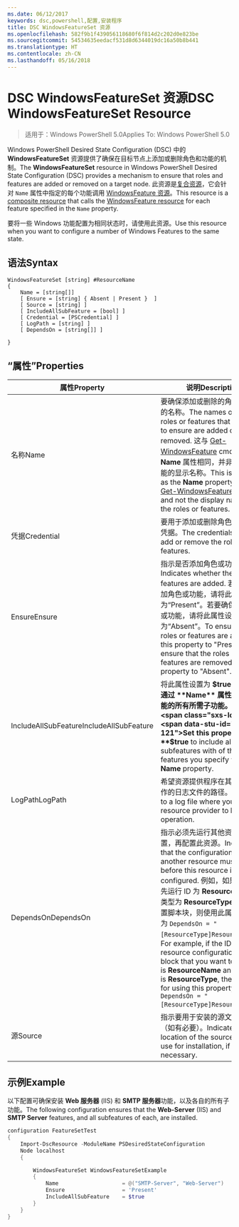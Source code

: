 ```yaml
---
ms.date: 06/12/2017
keywords: dsc,powershell,配置,安装程序
title: DSC WindowsFeatureSet 资源
ms.openlocfilehash: 582f9b1f439056118680f6f814d2c202d0e823be
ms.sourcegitcommit: 54534635eedacf531d8d6344019dc16a50b8b441
ms.translationtype: HT
ms.contentlocale: zh-CN
ms.lasthandoff: 05/16/2018
---
```

# <a name="dsc-windowsfeatureset-resource"></a><span data-ttu-id="04acc-103">DSC WindowsFeatureSet 资源</span><span class="sxs-lookup"><span data-stu-id="04acc-103">DSC WindowsFeatureSet Resource</span></span>

> <span data-ttu-id="04acc-104">适用于：Windows PowerShell 5.0</span><span class="sxs-lookup"><span data-stu-id="04acc-104">Applies To: Windows PowerShell 5.0</span></span>

<span data-ttu-id="04acc-105">Windows PowerShell Desired State Configuration (DSC) 中的 **WindowsFeatureSet** 资源提供了确保在目标节点上添加或删除角色和功能的机制。</span><span class="sxs-lookup"><span data-stu-id="04acc-105">The **WindowsFeatureSet** resource in Windows PowerShell Desired State Configuration (DSC) provides a mechanism to ensure that roles and features are added or removed on a target node.</span></span>
<span data-ttu-id="04acc-106">此资源是[复合资源](authoringResourceComposite.md)，它会针对 `Name` 属性中指定的每个功能调用 [WindowsFeature 资源](windowsfeatureResource.md)。</span><span class="sxs-lookup"><span data-stu-id="04acc-106">This resource is a [composite resource](authoringResourceComposite.md) that calls the [WindowsFeature resource](windowsfeatureResource.md) for each feature specified in the `Name` property.</span></span>

<span data-ttu-id="04acc-107">要将一些 Windows 功能配置为相同状态时，请使用此资源。</span><span class="sxs-lookup"><span data-stu-id="04acc-107">Use this resource when you want to configure a number of Windows Features to the same state.</span></span>

## <a name="syntax"></a><span data-ttu-id="04acc-108">语法</span><span class="sxs-lookup"><span data-stu-id="04acc-108">Syntax</span></span>

```
WindowsFeatureSet [string] #ResourceName
{
    Name = [string[]]
    [ Ensure = [string] { Absent | Present }  ]
    [ Source = [string] ]
    [ IncludeAllSubFeature = [bool] ]
    [ Credential = [PSCredential] ]
    [ LogPath = [string] ]
    [ DependsOn = [string[]] ]

}
```

## <a name="properties"></a><span data-ttu-id="04acc-109">“属性”</span><span class="sxs-lookup"><span data-stu-id="04acc-109">Properties</span></span>

|  <span data-ttu-id="04acc-110">属性</span><span class="sxs-lookup"><span data-stu-id="04acc-110">Property</span></span>  |  <span data-ttu-id="04acc-111">说明</span><span class="sxs-lookup"><span data-stu-id="04acc-111">Description</span></span>   |
|---|---|
| <span data-ttu-id="04acc-112">名称</span><span class="sxs-lookup"><span data-stu-id="04acc-112">Name</span></span>| <span data-ttu-id="04acc-113">要确保添加或删除的角色或功能的名称。</span><span class="sxs-lookup"><span data-stu-id="04acc-113">The names of the roles or features that you want to ensure are added or removed.</span></span> <span data-ttu-id="04acc-114">这与 [Get-WindowsFeature](https://technet.microsoft.com/en-us/library/jj205469.aspx) cmdlet 的 **Name** 属性相同，并非角色或功能的显示名称。</span><span class="sxs-lookup"><span data-stu-id="04acc-114">This is the same as the **Name** property of the [Get-WindowsFeature](https://technet.microsoft.com/en-us/library/jj205469.aspx) cmdlet, and not the display name of the roles or features.</span></span>|
| <span data-ttu-id="04acc-115">凭据</span><span class="sxs-lookup"><span data-stu-id="04acc-115">Credential</span></span>| <span data-ttu-id="04acc-116">要用于添加或删除角色或功能的凭据。</span><span class="sxs-lookup"><span data-stu-id="04acc-116">The credentials to use to add or remove the roles or features.</span></span>|
| <span data-ttu-id="04acc-117">Ensure</span><span class="sxs-lookup"><span data-stu-id="04acc-117">Ensure</span></span>| <span data-ttu-id="04acc-118">指示是否添加角色或功能。</span><span class="sxs-lookup"><span data-stu-id="04acc-118">Indicates whether the roles or features are added.</span></span> <span data-ttu-id="04acc-119">若要确保添加角色或功能，请将此属性设置为“Present”。若要确保删除角色或功能，请将此属性设为“Absent”。</span><span class="sxs-lookup"><span data-stu-id="04acc-119">To ensure that the roles or features are added, set this property to "Present" To ensure that the roles or features are removed, set the property to "Absent".</span></span>|
| <span data-ttu-id="04acc-120">IncludeAllSubFeature</span><span class="sxs-lookup"><span data-stu-id="04acc-120">IncludeAllSubFeature</span></span>| <span data-ttu-id="04acc-121">将此属性设置为 **$true** 可包括通过 **Name** 属性指定的功能的所有所需子功能。</span><span class="sxs-lookup"><span data-stu-id="04acc-121">Set this property to **$true** to include all required subfeatures with of the features you specify with the **Name** property.</span></span>|
| <span data-ttu-id="04acc-122">LogPath</span><span class="sxs-lookup"><span data-stu-id="04acc-122">LogPath</span></span>| <span data-ttu-id="04acc-123">希望资源提供程序在其中记录操作的日志文件的路径。</span><span class="sxs-lookup"><span data-stu-id="04acc-123">The path to a log file where you want the resource provider to log the operation.</span></span>|
| <span data-ttu-id="04acc-124">DependsOn</span><span class="sxs-lookup"><span data-stu-id="04acc-124">DependsOn</span></span>| <span data-ttu-id="04acc-125">指示必须先运行其他资源的配置，再配置此资源。</span><span class="sxs-lookup"><span data-stu-id="04acc-125">Indicates that the configuration of another resource must run before this resource is configured.</span></span> <span data-ttu-id="04acc-126">例如，如果你想要首先运行 ID 为 __ResourceName__、类型为 __ResourceType__ 的资源配置脚本块，则使用此属性的语法为 `DependsOn = "[ResourceType]ResourceName"`。</span><span class="sxs-lookup"><span data-stu-id="04acc-126">For example, if the ID of the resource configuration script block that you want to run first is __ResourceName__ and its type is __ResourceType__, the syntax for using this property is `DependsOn = "[ResourceType]ResourceName"`.</span></span>|
| <span data-ttu-id="04acc-127">源</span><span class="sxs-lookup"><span data-stu-id="04acc-127">Source</span></span>| <span data-ttu-id="04acc-128">指示要用于安装的源文件的位置（如有必要）。</span><span class="sxs-lookup"><span data-stu-id="04acc-128">Indicates the location of the source file to use for installation, if necessary.</span></span>|

## <a name="example"></a><span data-ttu-id="04acc-129">示例</span><span class="sxs-lookup"><span data-stu-id="04acc-129">Example</span></span>

<span data-ttu-id="04acc-130">以下配置可确保安装 **Web 服务器** (IIS) 和 **SMTP 服务器**功能，以及各自的所有子功能。</span><span class="sxs-lookup"><span data-stu-id="04acc-130">The following configuration ensures that the **Web-Server** (IIS) and **SMTP Server** features, and all subfeatures of each, are installed.</span></span>

```powershell
configuration FeatureSetTest
{
    Import-DscResource -ModuleName PSDesiredStateConfiguration
    Node localhost
    {

        WindowsFeatureSet WindowsFeatureSetExample
        {
            Name                    = @("SMTP-Server", "Web-Server")
            Ensure                  = 'Present'
            IncludeAllSubFeature    = $true
        }
    }
}
```